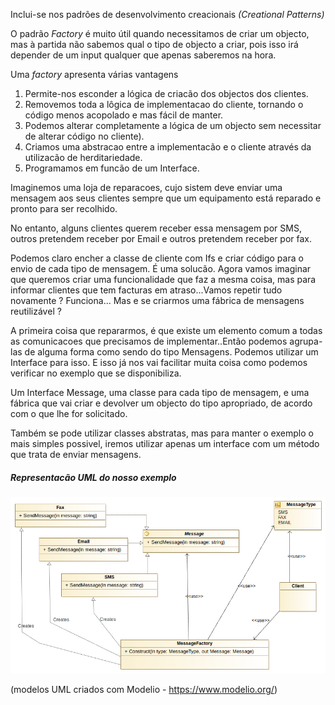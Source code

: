 Inclui-se nos padrões de desenvolvimento creacionais *(Creational Patterns)*

O padrão *Factory* é muito útil quando necessitamos de criar um objecto, mas à partida
não sabemos qual o tipo de objecto a criar, pois isso irá depender de um input
qualquer que apenas saberemos na hora.

Uma *factory* apresenta várias vantagens

1. Permite-nos esconder a lógica de criacão dos objectos dos clientes.
2. Removemos toda a lôgica de implementacao do cliente, tornando o código
menos acopolado e mas fácil de manter.
3. Podemos alterar completamente a lógica de um objecto sem necessitar
de alterar código no cliente).
4. Criamos uma abstracao entre a implementacão e o cliente através da utilizacão de
herditariedade.
5. Programamos em funcão de um Interface.

Imaginemos uma loja de reparacoes, cujo sistem deve enviar uma mensagem aos seus
clientes sempre que um equipamento está reparado e pronto para ser recolhido.

No entanto, alguns clientes querem receber essa mensagem por SMS, outros pretendem
receber por Email e outros pretendem receber por fax.

Podemos claro encher a classe de cliente com Ifs e criar código para o envio de
cada tipo de mensagem. É uma solucão.
Agora vamos imaginar que queremos criar uma funcionalidade que faz a mesma coisa,
mas para informar clientes que tem facturas em atraso...Vamos repetir tudo novamente ?
Funciona...
Mas e se criarmos uma fábrica de mensagens reutilizável ?

A primeira coisa que repararmos, é que existe um elemento comum a todas as comunicacoes
que precisamos de implementar..Então podemos agrupa-las de alguma forma como sendo do
tipo Mensagens. Podemos utilizar um Interface para isso.
E isso já nos vai facilitar muita coisa como podemos verificar no exemplo que se disponibiliza.

Um Interface Message, uma classe para cada tipo de mensagem, e uma fábrica que vai
criar e devolver um objecto do tipo apropriado, de acordo com o que lhe for solicitado.

Também se pode utilizar classes abstratas, mas para manter o exemplo o mais simples
possivel, iremos utilizar apenas um interface com um método que trata de enviar mensagens.

##### Representacão UML do nosso exemplo

![uml-FactoryPattern](FactoryPattern.png)

(modelos UML criados com Modelio - https://www.modelio.org/)